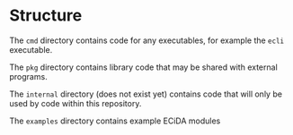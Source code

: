 # Structure

The `cmd` directory contains code for any executables, for example the `ecli` executable.

The `pkg` directory contains library code that may be shared with external programs.

The `internal` directory (does not exist yet) contains code that will only be used by code within this repository.

The `examples` directory contains example ECiDA modules
